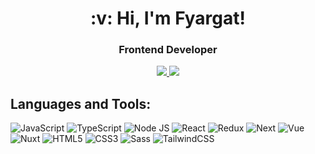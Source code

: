 <!-- ![Justin Caovan (4)](https://user-images.githubusercontent.com/61437879/141415998-38d64d14-aa7d-4abe-aa02-f865f20966f9.png) -->

<h1 align='center'>:v: Hi, I'm Fyargat!</h1>

<h3 align='center'>Frontend Developer</h3>
<div align='center'>
  <a href="mailto:bikbaevf19@gmail.com">
     <img src='https://img.shields.io/badge/Gmail-D14836?style=for-the-badge&logo=gmail&logoColor=white'/>
  </a>
  <a href="https://t.me/fyargat">
     <img src='https://img.shields.io/badge/Telegram-2CA5E0?style=for-the-badge&logo=telegram&logoColor=white'/>
  </a>
</div>

<!-- ### About Me -->
<!-- I'm a Frontend developer with a previous background in Sports Medicine. I have an enthusiasm for building beautiful and innovative web applications. I love to tinker with anything UI-related. -->
<!-- Why I enjoy coding - making an impact on a wider scale, building and creating something that is my own,  -->

<!-- * 🖥.  Check out my portfolio @ [www.justincaovan.com!](https://www.justincaovan.com/) -->
<!-- * 📫   Best way to reach me: justincaovan@gmail.com -->

## Languages and Tools:
![JavaScript](https://img.shields.io/badge/javascript-%23323330.svg?style=for-the-badge&logo=javascript&logoColor=%23F7DF1E)
![TypeScript](https://img.shields.io/badge/TypeScript-007ACC?style=for-the-badge&logo=typescript&logoColor=white)
![Node JS](https://img.shields.io/badge/Node%20JS-339933?style=for-the-badge&logo=nodedotjs&logoColor=white)
![React](https://img.shields.io/badge/react-%2320232a.svg?style=for-the-badge&logo=react&logoColor=%2361DAFB)
![Redux](https://img.shields.io/badge/redux-%23593d88.svg?style=for-the-badge&logo=redux&logoColor=white)
![Next](https://img.shields.io/badge/Next-000000?style=for-the-badge&logo=nextdotjs&logoColor=white)
![Vue](https://img.shields.io/badge/Vue-4FC08D?style=for-the-badge&logo=vuedotjs&logoColor=white)
![Nuxt](https://img.shields.io/badge/Nuxt-00DC82?style=for-the-badge&logo=nuxtdotjs&logoColor=white)
![HTML5](https://img.shields.io/badge/HTML5-E34F26?style=for-the-badge&logo=html5&logoColor=white)
![CSS3](https://img.shields.io/badge/CSS3-1572B6?style=for-the-badge&logo=css3&logoColor=white)
![Sass](https://img.shields.io/badge/Sass-CC6699?style=for-the-badge&logo=sass&logoColor=white)
![TailwindCSS](https://img.shields.io/badge/tailwindcss-%2338B2AC.svg?style=for-the-badge&logo=tailwind-css&logoColor=white)

<!--![React Native](https://img.shields.io/badge/React_Native-20232A?style=for-the-badge&logo=react&logoColor=61DAFB) -->
<!-- ![reactjs-line](https://user-images.githubusercontent.com/61437879/132145701-1a81dcbb-9abe-497f-8c39-9d411597c77c.png) -->
<!-- ![cactus-fill](https://user-images.githubusercontent.com/61437879/132145913-92a0dcb5-1941-4d38-809e-40d4f7a9ba07.png) -->
<!-- ![Gatsby](https://img.shields.io/badge/Gatsby-%23663399.svg?style=for-the-badge&logo=gatsby&logoColor=white) -->
<!-- ![Webpack](https://img.shields.io/badge/webpack-%238DD6F9.svg?style=for-the-badge&logo=webpack&logoColor=black) -->
